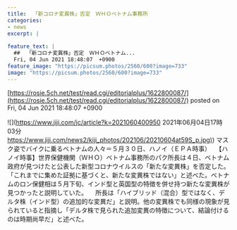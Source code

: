 ```yaml
---
title:  「新コロナ変異株」否定　ＷＨＯベトナム事務所  
categories:
- news
excerpt: |
  
feature_text: |
  ##  「新コロナ変異株」否定　ＷＨＯベトナム...
  Fri, 04 Jun 2021 18:48:07  +0900
feature_image: "https://picsum.photos/2560/600?image=733"
image: "https://picsum.photos/2560/600?image=733"
---
```


[https://rosie.5ch.net/test/read.cgi/editorialplus/1622800087/](https://rosie.5ch.net/test/read.cgi/editorialplus/1622800087/)
posted on Fri, 04 Jun 2021 18:48:07  +0900

<!--more-->

![](https://www.jiji.com/jc/article?k=2021060400950 2021年06月04日17時03分 [https://www.jiji.com/news2/kiji_photos/202106/20210604at59S_p.jpg)](https://www.jiji.com/news2/kiji_photos/202106/20210604at59S_p.jpg)) マスク姿でバイクに乗るベトナムの人々＝５月３０日、ハノイ（ＥＰＡ時事） 　【ハノイ時事】世界保健機関（ＷＨＯ）ベトナム事務所のパク所長は４日、ベトナム政府が見つけたと公表した新型コロナウイルスの「新たな変異株」を否定した。「これまでに集めた証拠に基づくと、新たな変異株ではない」と述べた。ベトナムのロン保健相は５月下旬、インド型と英国型の特徴を併せ持つ新たな変異株が見つかったと説明していた。 　所長は「ハイブリッド（混合）型ではなく、デルタ株（インド型）の追加的な変異だ」と説明。他の変異株でも同様の現象が見られていると指摘し「デルタ株で見られた追加変異の特徴について、結論付けるのは時期尚早だ」と述べた。
